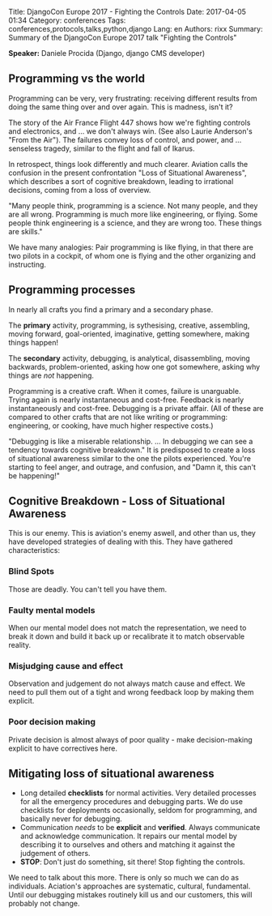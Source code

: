 Title: DjangoCon Europe 2017 - Fighting the Controls
Date:   2017-04-05 01:34
Category: conferences
Tags: conferences,protocols,talks,python,django
Lang: en
Authors: rixx
Summary: Summary of the DjangoCon Europe 2017 talk "Fighting the Controls"

**Speaker:** Daniele Procida (Django, django CMS developer)

## Programming vs the world

Programming can be very, very frustrating: receiving different results from doing the same thing over and over again.
This is madness, isn't it?

The story of the Air France Flight 447 shows how we're fighting controls and electronics, and … we don't always win. 
(See also Laurie Anderson's "From the Air"). The failures convey loss of control, and power, and … senseless tragedy,
similar to the flight and fall of Ikarus.

In retrospect, things look differently and much clearer. Aviation calls the confusion in the present confrontation "Loss
of Situational Awareness", which describes a sort of cognitive breakdown, leading to irrational decisions, coming from a
loss of overview.

"Many people think, programming is a science. Not many people, and they are all wrong. Programming is much more like
engineering, or flying. Some people think engineering is a science, and they are wrong too. These things are skills."

We have many analogies: Pair programming is like flying, in that there are two pilots in a cockpit, of whom one is
flying and the other organizing and instructing.

## Programming processes

In nearly all crafts you find a primary and a secondary phase.

The **primary** activity, programming, is sythesising, creative, assembling, moving forward, goal-oriented, imaginative,
getting somewhere, making things happen!

The **secondary** activity, debugging, is analytical, disassembling, moving backwards, problem-oriented, asking how one got
somewhere, asking why things are *not* happening.

Programming is a creative craft. When it comes, failure is unarguable. Trying again is nearly instantaneous and
cost-free. Feedback is nearly instantaneously and cost-free. Debugging is a private affair. (All of these are compared
to other crafts that are not like writing or programming: engineering, or cooking, have much higher respective costs.)

"Debugging is like a miserable relationship. … In debugging we can see a tendency towards cognitive breakdown." It is
predisposed to create a loss of situational awareness similar to the one the pilots experienced. You're starting to feel
anger, and outrage, and confusion, and "Damn it, this can't be happening!"

## Cognitive Breakdown - Loss of Situational Awareness

This is our enemy. This is aviation's enemy aswell, and other than us, they have developed strategies of dealing with
this. They have gathered characteristics:

### Blind Spots

Those are deadly. You can't tell you have them.

### Faulty mental models

When our mental model does not match the representation, we need to break it down and build it back up or recalibrate it
to match observable reality.

### Misjudging cause and effect

Observation and judgement do not always match cause and effect. We need to pull them out of a tight and wrong feedback
loop by making them explicit.

### Poor decision making

Private decision is almost always of poor quality - make decision-making explicit to have correctives here.

## Mitigating loss of situational awareness

- Long detailed **checklists** for normal activities. Very detailed processes for all the emergency procedures and
  debugging parts. We do use checklists for deployments occasionally, seldom for programming, and basically never for
  debugging.
- Communication *needs* to be **explicit** and **verified**. Always communicate and acknowledge communication. It repairs
  our mental model by describing it to ourselves and others and matching it against the judgement of others.
- **STOP**: Don't just do something, sit there! Stop fighting the controls.

We need to talk about this more. There is only so much we can do as individuals. Aciation's approaches are systematic,
cultural, fundamental. Until our debugging mistakes routinely kill us and our customers, this will probably not change.

